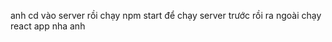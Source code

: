 anh cd vào server rồi chạy npm start để chạy server trước rồi ra ngoài chạy react app nha anh